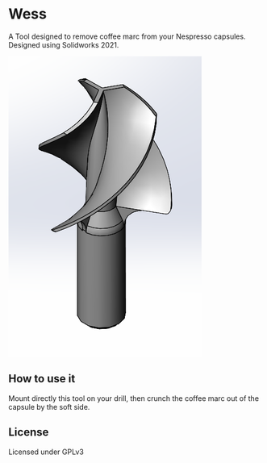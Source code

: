# Wess
A Tool designed to remove coffee marc from your Nespresso capsules.
Designed using Solidworks 2021.

![Wess](wess.png)

## How to use it

Mount directly this tool on your drill, then crunch the coffee marc out of the capsule by the soft side.

## License

Licensed under GPLv3
